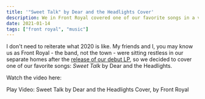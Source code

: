 ```yaml
---
title: '"Sweet Talk" by Dear and the Headlights Cover'
description: We in Front Royal covered one of our favorite songs in a very 2020 way - individually tracking our parts in the comfort of our own homes.
date: 2021-01-14
tags: ["front royal", "music"]
---
```


<!-- @format -->

I don't need to reiterate what 2020 is like. My friends and I, you may know us as Front Royal - the band, not the town - were sitting restless in our separate homes after the [release of our debut LP](https://frontroyalmd.bandcamp.com), so we decided to cover one of our favorite songs: _Sweet Talk_ by Dear and the Headlights.

Watch the video here:

<lite-youtube videoid="p18VbHbVJ78" style="background-image: url('https://i.ytimg.com/vi/p18VbHbVJ78/hqdefault.jpg')">
  <a class="lty-playbtn" href="https://www.youtube.com/watch?v=p18VbHbVJ78"></a>
  <span class="lyt-visually-hidden">Play Video: Sweet Talk by Dear and the Headlights Cover, by Front Royal</span>
</lite-youtube>
